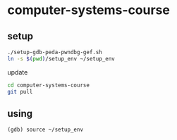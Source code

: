 # computer-systems-course

## setup
```bash
./setup-gdb-peda-pwndbg-gef.sh
ln -s $(pwd)/setup_env ~/setup_env
```

update 
```bash
cd computer-systems-course
git pull
```

## using
```
(gdb) source ~/setup_env
```
